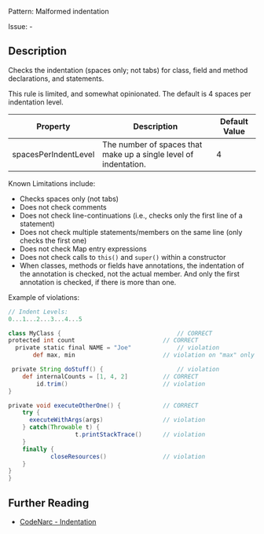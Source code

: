 Pattern: Malformed indentation

Issue: -

## Description

Checks the indentation (spaces only; not tabs) for class, field and method declarations, and statements.

This rule is limited, and somewhat opinionated. The default is 4 spaces per indentation level.

| **Property**         | **Description**                                                  | **Default Value** |
| --- | --- | --- |
| spacesPerIndentLevel | The number of spaces that make up a single level of indentation. | 4                 |

Known Limitations include:

-   Checks spaces only (not tabs)
-   Does not check comments
-   Does not check line-continuations (i.e., checks only the first line of a statement)
-   Does not check multiple statements/members on the same line (only checks the first one)
-   Does not check Map entry expressions
-   Does not check calls to `this()` and `super()` within a constructor
-   When classes, methods or fields have annotations, the indentation of the annotation is checked, not the actual member. And only the first annotation is checked, if there is more than one.

Example of violations:

``` groovy
// Indent Levels:
0...1...2...3...4...5

class MyClass {                                 // CORRECT
protected int count                         // CORRECT
  private static final NAME = "Joe"             // violation
       def max, min                         // violation on "max" only

 private String doStuff() {                     // violation
    def internalCounts = [1, 4, 2]          // CORRECT
        id.trim()                           // violation
}

private void executeOtherOne() {            // CORRECT
    try {
      executeWithArgs(args)                 // violation
    } catch(Throwable t) {
                   t.printStackTrace()      // violation
    }
    finally {
            closeResources()                // violation
    }
}
}
```

## Further Reading

* [CodeNarc - Indentation](http://codenarc.sourceforge.net/codenarc-rules-formatting.html#Indentation)